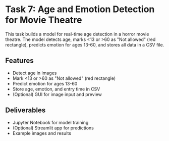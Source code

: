 # Task 7: Age and Emotion Detection for Movie Theatre

This task builds a model for real-time age detection in a horror movie theatre. The model detects age, marks <13 or >60 as "Not allowed" (red rectangle), predicts emotion for ages 13-60, and stores all data in a CSV file.

## Features
- Detect age in images
- Mark <13 or >60 as "Not allowed" (red rectangle)
- Predict emotion for ages 13-60
- Store age, emotion, and entry time in CSV
- (Optional) GUI for image input and preview

## Deliverables
- Jupyter Notebook for model training
- (Optional) Streamlit app for predictions
- Example images and results 